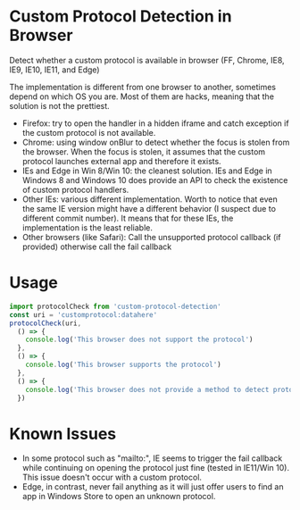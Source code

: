 # Custom Protocol Detection in Browser
Detect whether a custom protocol is available in browser (FF, Chrome, IE8, IE9, IE10, IE11, and Edge)

The implementation is different from one browser to another, sometimes depend on which OS you are. Most of them are hacks, meaning that the solution is not the prettiest.

* Firefox: try to open the handler in a hidden iframe and catch exception if the custom protocol is not available.
* Chrome: using window onBlur to detect whether the focus is stolen from the browser. When the focus is stolen, it assumes that the custom protocol launches external app and therefore it exists.
* IEs and Edge in Win 8/Win 10: the cleanest solution. IEs and Edge in Windows 8 and Windows 10 does provide an API to check the existence of custom protocol handlers.
* Other IEs: various different implementation. Worth to notice that even the same IE version might have a different behavior (I suspect due to different commit number). It means that for these IEs, the implementation is the least reliable.
* Other browsers (like Safari): Call the unsupported protocol callback (if provided) otherwise call the fail callback

# Usage

```JavaScript
import protocolCheck from 'custom-protocol-detection'
const uri = 'customprotocol:datahere'
protocolCheck(uri,
  () => {
    console.log('This browser does not support the protocol')
  },
  () => {
    console.log('This browser supports the protocol')
  },
  () => {
    console.log('This browser does not provide a method to detect protocol support')
  })
```

# Known Issues

* In some protocol such as "mailto:", IE seems to trigger the fail callback while continuing on opening the protocol just fine (tested in IE11/Win 10). This issue doesn't occur with a custom protocol.
* Edge, in contrast, never fail anything as it will just offer users to find an app in Windows Store to open an unknown protocol.
